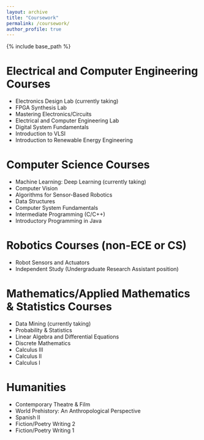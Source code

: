 ```yaml
---
layout: archive
title: "Coursework"
permalink: /coursework/
author_profile: true
---
```


{% include base_path %}

Electrical and Computer Engineering Courses
======
* Electronics Design Lab (currently taking)
* FPGA Synthesis Lab
* Mastering Electronics/Circuits
* Electrical and Computer Engineering Lab
* Digital System Fundamentals
* Introduction to VLSI
* Introduction to Renewable Energy Engineering

Computer Science Courses
======
* Machine Learning: Deep Learning (currently taking)
* Computer Vision
* Algorithms for Sensor-Based Robotics
* Data Structures
* Computer System Fundamentals
* Intermediate Programming (C/C++)
* Introductory Programming in Java

Robotics Courses (non-ECE or CS)
======
* Robot Sensors and Actuators
* Independent Study (Undergraduate Research Assistant position)

Mathematics/Applied Mathematics & Statistics Courses
======
* Data Mining (currently taking)
* Probability & Statistics
* Linear Algebra and Differential Equations
* Discrete Mathematics
* Calculus III
* Calculus II
* Calculus I

Humanities
======
* Contemporary Theatre & Film
* World Prehistory: An Anthropological Perspective
* Spanish II
* Fiction/Poetry Writing 2
* Fiction/Poetry Writing 1
